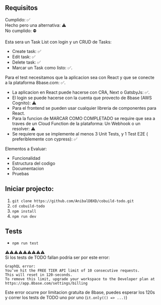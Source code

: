 ## Requisitos

Cumplido: ✅ <br />
Hecho pero una alternativa: ⚠️ <br />
No cumplido: ⛔ <br />

Esta sera un Task List con login y un CRUD de Tasks:
- Create task: ✅
- Edit task: ✅
- Delete task: ✅
- Marcar un Task como listo: ✅.

Para el test necesitamos que la aplicacion sea con React y que se conecte a la plataforma 8base.com: ✅.

- La aplicacion en React puede hacerse con CRA, Next o GatsbyJs: ✅.
- El login se puede hacerse con la cuenta que provecto de 8base (AWS Cognito): ⚠️
- Para el frontend se pueden usar cualquier libreria de componentes para React.
- Para la funcion de MARCAR COMO COMPLETADO se require que sea a traves de un Cloud Function de la plataforma: Un Webhook o un resolver: ⚠️
- Se requiere que se implemente al menos 3 Unit Tests, y 1 Test E2E ( preferiblemente con cypress): ✅

Elementos a Evaluar:

- Funcionalidad
- Estructura del codigo
- Documentacion
- Pruebas

## Iniciar projecto:

1. `git clone https://github.com/AnibalDBXD/cobuild-todo.git`
2. `cd cobuild-todo`
3. `npm install`
4. `npm run dev`

## Tests
- `npm run test`

⚠️⚠️⚠️⚠️⚠️⚠️⚠️⚠️⚠️ <br />
Si los tests de TODO fallan podria ser por este error:
```
GraphQL error:
You’ve hit the FREE TIER API limit of 10 consecutive requests.
This will reset in 120-seconds.
To remove this limit, upgrade your workspace to the Developer plan at https://app.8base.com/settings/billing
```
Este error ocurre por limitacion gratuita de 8base, puedes esperar los 120s y correr los tests de TODO uno por uno (`it.only(() => ...)`)
